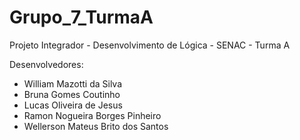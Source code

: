 # Grupo_7_TurmaA
Projeto Integrador - Desenvolvimento de Lógica - SENAC - Turma A


Desenvolvedores:
- William Mazotti da Silva
- Bruna Gomes Coutinho
- Lucas Oliveira de Jesus
- Ramon Nogueira Borges Pinheiro
- Wellerson Mateus Brito dos Santos

